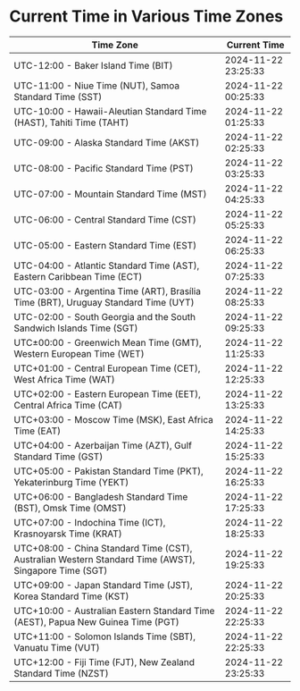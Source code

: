 # Current Time in Various Time Zones

| Time Zone | Current Time |
|-----------|--------------|
| UTC-12:00 - Baker Island Time (BIT) | 2024-11-22 23:25:33 |
| UTC-11:00 - Niue Time (NUT), Samoa Standard Time (SST) | 2024-11-22 00:25:33 |
| UTC-10:00 - Hawaii-Aleutian Standard Time (HAST), Tahiti Time (TAHT) | 2024-11-22 01:25:33 |
| UTC-09:00 - Alaska Standard Time (AKST) | 2024-11-22 02:25:33 |
| UTC-08:00 - Pacific Standard Time (PST) | 2024-11-22 03:25:33 |
| UTC-07:00 - Mountain Standard Time (MST) | 2024-11-22 04:25:33 |
| UTC-06:00 - Central Standard Time (CST) | 2024-11-22 05:25:33 |
| UTC-05:00 - Eastern Standard Time (EST) | 2024-11-22 06:25:33 |
| UTC-04:00 - Atlantic Standard Time (AST), Eastern Caribbean Time (ECT) | 2024-11-22 07:25:33 |
| UTC-03:00 - Argentina Time (ART), Brasília Time (BRT), Uruguay Standard Time (UYT) | 2024-11-22 08:25:33 |
| UTC-02:00 - South Georgia and the South Sandwich Islands Time (SGT) | 2024-11-22 09:25:33 |
| UTC±00:00 - Greenwich Mean Time (GMT), Western European Time (WET) | 2024-11-22 11:25:33 |
| UTC+01:00 - Central European Time (CET), West Africa Time (WAT) | 2024-11-22 12:25:33 |
| UTC+02:00 - Eastern European Time (EET), Central Africa Time (CAT) | 2024-11-22 13:25:33 |
| UTC+03:00 - Moscow Time (MSK), East Africa Time (EAT) | 2024-11-22 14:25:33 |
| UTC+04:00 - Azerbaijan Time (AZT), Gulf Standard Time (GST) | 2024-11-22 15:25:33 |
| UTC+05:00 - Pakistan Standard Time (PKT), Yekaterinburg Time (YEKT) | 2024-11-22 16:25:33 |
| UTC+06:00 - Bangladesh Standard Time (BST), Omsk Time (OMST) | 2024-11-22 17:25:33 |
| UTC+07:00 - Indochina Time (ICT), Krasnoyarsk Time (KRAT) | 2024-11-22 18:25:33 |
| UTC+08:00 - China Standard Time (CST), Australian Western Standard Time (AWST), Singapore Time (SGT) | 2024-11-22 19:25:33 |
| UTC+09:00 - Japan Standard Time (JST), Korea Standard Time (KST) | 2024-11-22 20:25:33 |
| UTC+10:00 - Australian Eastern Standard Time (AEST), Papua New Guinea Time (PGT) | 2024-11-22 22:25:33 |
| UTC+11:00 - Solomon Islands Time (SBT), Vanuatu Time (VUT) | 2024-11-22 22:25:33 |
| UTC+12:00 - Fiji Time (FJT), New Zealand Standard Time (NZST) | 2024-11-22 23:25:33 |
